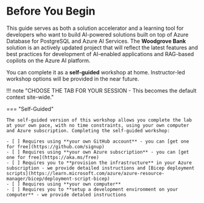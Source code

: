 # Before You Begin

This guide serves as both a solution accelerator and a learning tool for developers who want to build AI-powered solutions built on top of Azure Database for PostgreSQL and Azure AI Services. The **Woodgrove Bank** solution is an actively updated project that will reflect the latest features and best practices for development of AI-enabled applications and RAG-based copilots on the Azure AI platform.

You can complete it as a **self-guided** workshop at home. Instructor-led workshop options will be provided in the near future.

!!! note "CHOOSE THE TAB FOR YOUR SESSION - This becomes the default context site-wide."

=== "Self-Guided"

    The self-guided version of this workshop allows you complete the lab at your own pace, with no time constraints, using your own computer and Azure subscription. Completing the self-guided workshop:

    - [ ] Requires using **your own GitHub account** - you can [get one for free](https://github.com/signup)
    - [ ] Requires using **your own Azure subscription** - you can [get one for free](https://aka.ms/free) 
    - [ ] Requires you to **provision the infrastructure** in your Azure subscription - we provide detailed instructions and [Bicep deployment scripts](https://learn.microsoft.com/azure/azure-resource-manager/bicep/deployment-script-bicep)
    - [ ] Requires using **your own computer**
    - [ ] Requires you to **setup a development environment on your computer** - we provide detaled instructions

<!--
=== "Instructor-Led Workshop"

    - [ ] Requires you to use **your own GitHub account** - you can [get one for free](https://github.com/signup)
    - [X] Uses the **built-in Azure subscription** from Skillable - you get auth credentials
    - [X] Uses the **pre-provisioned infrastructure** from Skillable - you save setup time
    - [ ] Requires you to use **your own laptop** - keep it charged for the session duration
    - [ ] You have 75 minutes for the entire session - assume 60 mins for the lab alone

    !!! question "Are you currently in a Microsoft AI Tour session? [Go directly to Provision & Setup!](./02-Setup/1-Provision-And-Setup/04-Instructor-Led.md)"
-->
